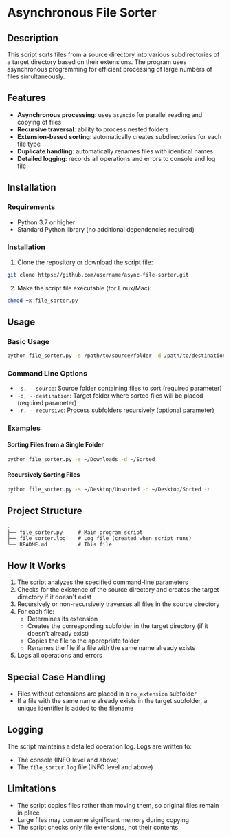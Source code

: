 # Asynchronous File Sorter

## Description
This script sorts files from a source directory into various subdirectories of a target directory based on their extensions. The program uses asynchronous programming for efficient processing of large numbers of files simultaneously.

## Features
- **Asynchronous processing**: uses `asyncio` for parallel reading and copying of files
- **Recursive traversal**: ability to process nested folders
- **Extension-based sorting**: automatically creates subdirectories for each file type
- **Duplicate handling**: automatically renames files with identical names
- **Detailed logging**: records all operations and errors to console and log file

## Installation

### Requirements
- Python 3.7 or higher
- Standard Python library (no additional dependencies required)

### Installation
1. Clone the repository or download the script file:
```bash
git clone https://github.com/username/async-file-sorter.git
```

2. Make the script file executable (for Linux/Mac):
```bash
chmod +x file_sorter.py
```

## Usage

### Basic Usage
```bash
python file_sorter.py -s /path/to/source/folder -d /path/to/destination/folder
```

### Command Line Options
- `-s, --source`: Source folder containing files to sort (required parameter)
- `-d, --destination`: Target folder where sorted files will be placed (required parameter)
- `-r, --recursive`: Process subfolders recursively (optional parameter)

### Examples

#### Sorting Files from a Single Folder
```bash
python file_sorter.py -s ~/Downloads -d ~/Sorted
```

#### Recursively Sorting Files
```bash
python file_sorter.py -s ~/Desktop/Unsorted -d ~/Desktop/Sorted -r
```

## Project Structure
```
.
├── file_sorter.py     # Main program script
├── file_sorter.log    # Log file (created when script runs)
└── README.md          # This file
```

## How It Works
1. The script analyzes the specified command-line parameters
2. Checks for the existence of the source directory and creates the target directory if it doesn't exist
3. Recursively or non-recursively traverses all files in the source directory
4. For each file:
   - Determines its extension
   - Creates the corresponding subfolder in the target directory (if it doesn't already exist)
   - Copies the file to the appropriate folder
   - Renames the file if a file with the same name already exists
5. Logs all operations and errors

## Special Case Handling
- Files without extensions are placed in a `no_extension` subfolder
- If a file with the same name already exists in the target subfolder, a unique identifier is added to the filename

## Logging
The script maintains a detailed operation log. Logs are written to:
- The console (INFO level and above)
- The `file_sorter.log` file (INFO level and above)

## Limitations
- The script copies files rather than moving them, so original files remain in place
- Large files may consume significant memory during copying
- The script checks only file extensions, not their contents